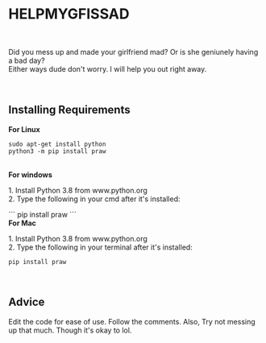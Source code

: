 <h1>HELPMYGFISSAD</h1>
<br>
<p>Did you mess up and made your girlfriend mad? Or is she geniunely having a bad day?<br>Either ways dude
don't worry. I will help you out right away.</p>
<br>
<h2>Installing Requirements</h2>
<b>For Linux</b>

```
sudo apt-get install python
python3 -m pip install praw
```
<br>
<b>For windows</b>
<p>1. Install Python 3.8 from www.python.org<br>2. Type the following in your cmd after it's installed:</p>
```
pip install praw
```
<br>
<b>For Mac</b>
<p>1. Install Python 3.8 from www.python.org<br>2. Type the following in your terminal after it's installed:</p>

```
pip install praw
```
<br>
<h2>Advice</h2>
<p>Edit the code for ease of use. Follow the comments. Also, Try not messing up that much. Though it's okay to lol.</p>

